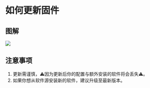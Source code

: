 # 如何更新固件

## 图解

![](../.gitbook/assets/10.10.10.2_cgi-bin_luci_admin_system_flashops.png)

## 注意事项

1. 更新需谨慎，⚠️因为更新后你的配置与额外安装的软件将会丢失⚠️。
2. 如果你想从软件源安装新的软件，建议升级至最新版本。

